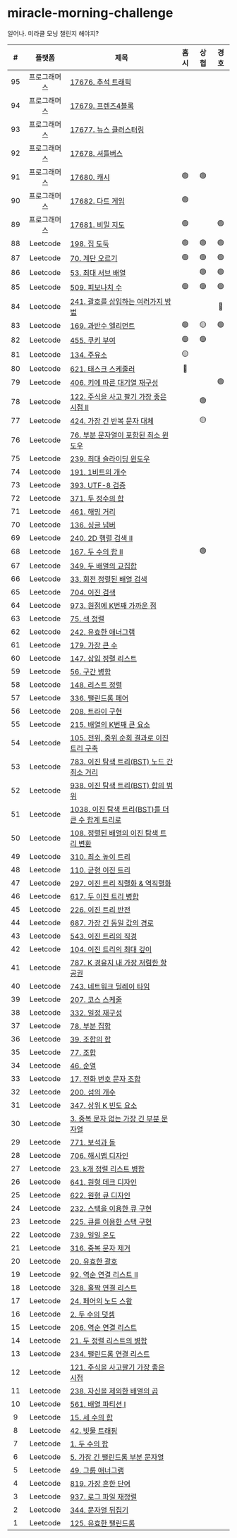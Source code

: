 # miracle-morning-challenge

일어나. 미라클 모닝 챌린지 해야지?

| # | 플랫폼 | 제목 | 흠시 | 상협 | 경호 |
| :---: | :---: | --- | :--: | :--: | :--: |
| 95 | 프로그래머스 | [17676. 추석 트래픽](https://programmers.co.kr/learn/courses/30/lessons/17676) | | ||
| 94 | 프로그래머스 | [17679. 프렌즈4블록](https://programmers.co.kr/learn/courses/30/lessons/17679) |  |  |  |
| 93 | 프로그래머스 | [17677. 뉴스 클러스터링](https://programmers.co.kr/learn/courses/30/lessons/17677) |  |  |  |
| 92 | 프로그래머스 | [17678. 셔틀버스](https://programmers.co.kr/learn/courses/30/lessons/17678) |  |  |  |
| 91 | 프로그래머스 | [17680. 캐시](https://programmers.co.kr/learn/courses/30/lessons/17680) | 🟢 | 🟢 |  |
| 90 | 프로그래머스 | [17682. 다트 게임](https://programmers.co.kr/learn/courses/30/lessons/17682) | 🟢 |  |  |
| 89 | 프로그래머스 | [17681. 비밀 지도](https://programmers.co.kr/learn/courses/30/lessons/17681) | 🟢 |  | 🟢 |
| 88 | Leetcode | [198. 집 도둑](https://leetcode.com/problems/house-robber/)| 🟢 | 🟢 | 🟢 |
| 87 | Leetcode | [70. 계단 오르기](https://leetcode.com/problems/climbing-stairs/)| 🟢 | 🟢 | 🟢 |
| 86 | Leetcode | [53. 최대 서브 배열](https://leetcode.com/problems/maximum-subarray/)|  | 🟢 | 🟢 |
| 85 | Leetcode | [509. 피보나치 수](https://leetcode.com/problems/fibonacci-number/)| 🟢 | 🟢 | 🟢 |
| 84 | Leetcode | [241. 괄호를 삽입하는 여러가지 방법](https://leetcode.com/problems/different-ways-to-add-parentheses/)|  |  | 🔴 |
| 83 | Leetcode | [169. 과반수 엘리먼트](https://leetcode.com/problems/majority-element/)| 🟢 | 🟡 | 🟢 |
| 82 | Leetcode | [455. 쿠키 부여](https://leetcode.com/problems/assign-cookies/)| 🟢 |  🟢 |  |
| 81 | Leetcode | [134. 주유소](https://leetcode.com/problems/gas-station/)| 🟡 |  |  |
| 80 | Leetcode | [621. 태스크 스케줄러](https://leetcode.com/problems/task-scheduler/)| 🔴 |  |  |
| 79 | Leetcode | [406. 키에 따른 대기열 재구성](https://leetcode.com/problems/queue-reconstruction-by-height/)|  |  | 🟢 |
| 78 | Leetcode | [122. 주식을 사고 팔기 가장 좋은 시점 II](https://leetcode.com/problems/best-time-to-buy-and-sell-stock-ii/)|  | 🟢 |  |
| 77 | Leetcode | [424. 가장 긴 반복 문자 대체](https://leetcode.com/problems/longest-repeating-character-replacement/)|  | 🟡 |  |
| 76 | Leetcode | [76. 부분 문자열이 포함된 최소 윈도우](https://leetcode.com/problems/minimum-window-substring/)|  |  |  |
| 75 | Leetcode | [239. 최대 슬라이딩 윈도우](https://leetcode.com/problems/sliding-window-maximum/)|  |  |  |
| 74 | Leetcode | [191. 1비트의 개수](https://leetcode.com/problems/number-of-1-bits/)|  |  |  |
| 73 | Leetcode | [393. UTF-8 검증](https://leetcode.com/problems/utf-8-validation/)|  |  |  |
| 72 | Leetcode | [371. 두 정수의 합](https://leetcode.com/problems/sum-of-two-integers/)|  |  |  |
| 71 | Leetcode | [461. 해밍 거리](https://leetcode.com/problems/hamming-distance/)|  |  |  |
| 70 | Leetcode | [136. 싱글 넘버](https://leetcode.com/problems/single-number/)|  |  |  |
| 69 | Leetcode | [240. 2D 행렬 검색 II](https://leetcode.com/problems/search-a-2d-matrix-ii/)|  |  |  |
| 68 | Leetcode | [167. 두 수의 합 II](https://leetcode.com/problems/two-sum-ii-input-array-is-sorted/)|  | 🟢 |  |
| 67 | Leetcode | [349. 두 배열의 교집합](https://leetcode.com/problems/intersection-of-two-arrays/)|  |  |  |
| 66 | Leetcode | [33. 회전 정렬된 배열 검색](https://leetcode.com/problems/search-in-rotated-sorted-array/)|  |  |  |
| 65 | Leetcode | [704. 이진 검색](https://leetcode.com/problems/binary-search/)|  |  |  |
| 64 | Leetcode | [973. 원점에 K번째 가까운 점](https://leetcode.com/problems/k-closest-points-to-origin/)|  |  |  |
| 63 | Leetcode | [75. 색 정렬](https://leetcode.com/problems/sort-colors/)|  |  |  |
| 62 | Leetcode | [242. 유효한 애너그램](https://leetcode.com/problems/valid-anagram/)|  |  |  |
| 61 | Leetcode | [179. 가장 큰 수](https://leetcode.com/problems/largest-number/)|  |  |  |
| 60 | Leetcode | [147. 삽입 정렬 리스트](https://leetcode.com/problems/insertion-sort-list/)|  |  |  |
| 59 | Leetcode | [56. 구간 병합](https://leetcode.com/problems/merge-intervals/)|  |  |  |
| 58 | Leetcode | [148. 리스트 정렬](https://leetcode.com/problems/sort-list/)|  |  |  |
| 57 | Leetcode | [336. 팰린드롬 페어](https://leetcode.com/problems/palindrome-pairs/)|  |  |  |
| 56 | Leetcode | [208. 트라이 구현](https://leetcode.com/problems/implement-trie-prefix-tree/)|  |  |  |
| 55 | Leetcode | [215. 배열의 K번째 큰 요소](https://leetcode.com/problems/kth-largest-element-in-an-array/)|  |  |  |
| 54 | Leetcode | [105. 전위, 중위 순회 결과로 이진 트리 구축](https://leetcode.com/problems/construct-binary-tree-from-preorder-and-inorder-traversal/)|  |  |  |
| 53 | Leetcode | [783. 이진 탐색 트리(BST) 노드 간 최소 거리](https://leetcode.com/problems/minimum-distance-between-bst-nodes/)|  |  |  |
| 52 | Leetcode | [938. 이진 탐색 트리(BST) 합의 범위](https://leetcode.com/problems/range-sum-of-bst/)|  |  |  |
| 51 | Leetcode | [1038. 이진 탐색 트리(BST)를 더 큰 수 합계 트리로](https://leetcode.com/problems/binary-search-tree-to-greater-sum-tree/)|  |  |  |
| 50 | Leetcode | [108. 정렬된 배열의 이진 탐색 트리 변환](https://leetcode.com/problems/convert-sorted-array-to-binary-search-tree/)|  |  |  |
| 49 | Leetcode | [310. 최소 높이 트리](https://leetcode.com/problems/minimum-height-trees/)|  |  |  |
| 48 | Leetcode | [110. 균형 이진 트리](https://leetcode.com/problems/balanced-binary-tree/)|  |  |  |
| 47 | Leetcode | [297. 이진 트리 직렬화 & 역직렬화](https://leetcode.com/problems/serialize-and-deserialize-binary-tree/)|  |  |  |
| 46 | Leetcode | [617. 두 이진 트리 병합](https://leetcode.com/problems/merge-two-binary-trees/)|  |  |  |
| 45 | Leetcode | [226. 이진 트리 반전](https://leetcode.com/problems/invert-binary-tree/)|  |  |  |
| 44 | Leetcode | [687. 가장 긴 동일 값의 경로](https://leetcode.com/problems/longest-univalue-path/)|  |  |  |
| 43 | Leetcode | [543. 이진 트리의 직경](https://leetcode.com/problems/diameter-of-binary-tree/)|  |  |  |
| 42 | Leetcode | [104. 이진 트리의 최대 깊이](https://leetcode.com/problems/maximum-depth-of-binary-tree/)|  |  |  |
| 41 | Leetcode | [787. K 경유지 내 가장 저렴한 항공권](https://leetcode.com/problems/cheapest-flights-within-k-stops/)|  |  |  |
| 40 | Leetcode | [743. 네트워크 딜레이 타임](https://leetcode.com/problems/network-delay-time/)|  |  |  |
| 39 | Leetcode | [207. 코스 스케줄](https://leetcode.com/problems/course-schedule/)|  |  |  |
| 38 | Leetcode | [332. 일정 재구성](https://leetcode.com/problems/reconstruct-itinerary/)|  |  |  |
| 37 | Leetcode | [78. 부분 집합](https://leetcode.com/problems/subsets/)|  |  |  |
| 36 | Leetcode | [39. 조합의 합](https://leetcode.com/problems/combination-sum/)|  |  |  |
| 35 | Leetcode | [77. 조합](https://leetcode.com/problems/combinations/)|  |  |  |
| 34 | Leetcode | [46. 순열](https://leetcode.com/problems/permutations/)|  |  |  |
| 33 | Leetcode | [17. 전화 번호 문자 조합](https://leetcode.com/problems/letter-combinations-of-a-phone-number/)|  |  |  |
| 32 | Leetcode | [200. 섬의 개수](https://leetcode.com/problems/number-of-islands/)|  |  |  |
| 31 | Leetcode | [347. 상위 K 빈도 요소](https://leetcode.com/problems/top-k-frequent-elements/)|  |  |  |
| 30 | Leetcode | [3. 중복 문자 없는 가장 긴 부분 문자열](https://leetcode.com/problems/longest-substring-without-repeating-characters/)|  |  |  |
| 29 | Leetcode | [771. 보석과 돌](https://leetcode.com/problems/jewels-and-stones/)|  |  |  |
| 28 | Leetcode | [706. 해시맵 디자인](https://leetcode.com/problems/design-hashmap/)|  |  |  |
| 27 | Leetcode | [23. k개 정렬 리스트 병합](https://leetcode.com/problems/merge-k-sorted-lists/)|  |  |  |
| 26 | Leetcode | [641. 원형 데크 디자인](https://leetcode.com/problems/design-circular-deque/)|  |  |  |
| 25 | Leetcode | [622. 원형 큐 디자인](https://leetcode.com/problems/design-circular-queue/)|  |  |  |
| 24 | Leetcode | [232. 스택을 이용한 큐 구현](https://leetcode.com/problems/implement-queue-using-stacks/)|  |  |  |
| 23 | Leetcode | [225. 큐를 이용한 스택 구현](https://leetcode.com/problems/implement-stack-using-queues/)|  |  |  |
| 22 | Leetcode | [739. 일일 온도](https://leetcode.com/problems/daily-temperatures/)|  |  |  |
| 21 | Leetcode | [316. 중복 문자 제거](https://leetcode.com/problems/remove-duplicate-letters/)|  |  |  |
| 20 | Leetcode | [20. 유효한 괄호](https://leetcode.com/problems/valid-parentheses/)|  |  |  |
| 19 | Leetcode | [92. 역순 연결 리스트 II](https://leetcode.com/problems/reverse-linked-list-ii/)|  |  |  |
| 18 | Leetcode | [328. 홀짝 연결 리스트](https://leetcode.com/problems/odd-even-linked-list/)|  |  |  |
| 17 | Leetcode | [24. 페어의 노드 스왑](https://leetcode.com/problems/swap-nodes-in-pairs/)|  |  |  |
| 16 | Leetcode | [2. 두 수의 덧셈](https://leetcode.com/problems/add-two-numbers/)|  |  |  |
| 15 | Leetcode | [206. 역순 연결 리스트](https://leetcode.com/problems/reverse-linked-list/)|  |  |  |
| 14 | Leetcode | [21. 두 정렬 리스트의 병합](https://leetcode.com/problems/merge-two-sorted-lists/)|  |  |  |
| 13 | Leetcode | [234. 팰린드롬 연결 리스트](https://leetcode.com/problems/palindrome-linked-list/)|  |  |  |
| 12 | Leetcode | [121. 주식을 사고팔기 가장 좋은 시점](https://leetcode.com/problems/best-time-to-buy-and-sell-stock/)|  |  |  |
| 11 | Leetcode | [238. 자신을 제외한 배열의 곱](https://leetcode.com/problems/product-of-array-except-self/)|  |  |  |
| 10 | Leetcode | [561. 배열 파티션 I](https://leetcode.com/problems/array-partition-i/)|  |  |  |
| 9 | Leetcode | [15. 세 수의 합](https://leetcode.com/problems/3sum/)|  |  |  |
| 8 | Leetcode | [42. 빗물 트래핑](https://leetcode.com/problems/trapping-rain-water/)|  |  |  |
| 7 | Leetcode | [1. 두 수의 합](https://leetcode.com/problems/two-sum/)|  |  |  |
| 6 | Leetcode | [5. 가장 긴 팰린드롬 부분 문자열](https://leetcode.com/problems/longest-palindromic-substring/)|  |  |  |
| 5 | Leetcode | [49. 그룹 애너그램](https://leetcode.com/problems/group-anagrams/)|  |  |  |
| 4 | Leetcode | [819. 가장 흔한 단어](https://leetcode.com/problems/most-common-word/)|  |  |  |
| 3 | Leetcode | [937. 로그 파일 재정렬](https://leetcode.com/problems/reorder-data-in-log-files/)|  |  |  |
| 2 | Leetcode | [344. 문자열 뒤집기](https://leetcode.com/problems/reverse-string/)|  |  |  |
| 1 | Leetcode | [125. 유효한 팰린드롬](https://leetcode.com/problems/valid-palindrome/)|  |  |  |
